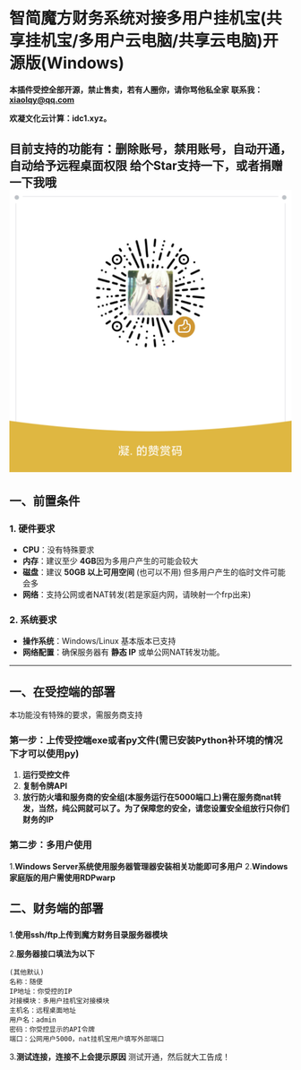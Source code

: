 # 智简魔方财务系统对接多用户挂机宝(共享挂机宝/多用户云电脑/共享云电脑)开源版(Windows)

**本插件受控全部开源，禁止售卖，若有人圈你，请你骂他私全家**
**联系我：xiaolqy@qq.com**

**欢凝文化云计算：idc1.xyz。**

**目前支持的功能有：删除账号，禁用账号，自动开通，自动给予远程桌面权限**
给个Star支持一下，或者捐赠一下我哦
![捐赠](./mm_reward_qrcode_1753005758106.png)
---

## 一、前置条件

### 1. 硬件要求
- **CPU**：没有特殊要求
- **内存**：建议至少 **4GB**因为多用户产生的可能会较大
- **磁盘**：建议 **50GB 以上可用空间** (也可以不用) 但多用户产生的临时文件可能会多
- **网络**：支持公网或者NAT转发(若是家庭内网，请映射一个frp出来)

### 2. 系统要求
- **操作系统**：Windows/Linux 基本版本已支持
- **网络配置**：确保服务器有 **静态 IP** 或单公网NAT转发功能。

---

## 一、在受控端的部署

本功能没有特殊的要求，需服务商支持

### 第一步：上传受控端exe或者py文件(需已安装Python补环境的情况下才可以使用py)

1. **运行受控文件**
2. **复制令牌API**
3. **放行防火墙和服务商的安全组(本服务运行在5000端口上)需在服务商nat转发，当然，纯公网就可以了。为了保障您的安全，请您设置安全组放行只你们财务的IP**
  ### 第二步：多用户使用
  1.**Windows Server系统使用服务器管理器安装相关功能即可多用户**
  2.**Windows家庭版的用户需使用RDPwarp**

## 二、财务端的部署
###
1.**使用ssh/ftp上传到魔方财务目录服务器模块**

2.**服务器接口填法为以下**
```
(其他默认)
名称：随便
IP地址：你受控的IP
对接模块：多用户挂机宝对接模块
主机名：远程桌面地址
用户名：admin
密码：你受控显示的API令牌
端口：公网用户5000，nat挂机宝用户填写外部端口
```
3.**测试连接，连接不上会提示原因**
测试开通，然后就大工告成！

   
   
